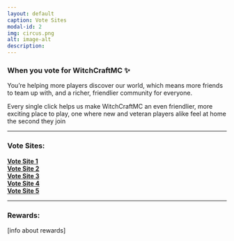 ```yaml
---
layout: default
caption: Vote Sites
modal-id: 2
img: circus.png
alt: image-alt
description:
---
```

### When you vote for WitchCraftMC ✨
 You’re helping more players discover our world, which means more friends to team up with, and a richer, friendlier community for everyone.
 
 Every single click helps us make WitchCraftMC an even friendlier, more exciting place to play, one where new and veteran players alike feel at home the second they join
 
___

### Vote Sites:
<div class="voteBox-Wrapper">
  <div>
    <a href="https://example.com" target="_blank" class="voteBox">
      <strong>Vote Site 1</strong>
    </a>
  </div>
  <div>
    <a href="https://example.com" target="_blank" class="voteBox">
      <strong>Vote Site 2</strong>
    </a>
  </div>
  <div>
    <a href="https://example.com" target="_blank" class="voteBox">
      <strong>Vote Site 3</strong>
    </a>
  </div>
  <div>
    <a href="https://example.com" target="_blank" class="voteBox">
      <strong>Vote Site 4</strong>
    </a>
  </div>
  <div>
    <a href="https://example.com" target="_blank" class="voteBox">
      <strong>Vote Site 5</strong>
    </a>
  </div>
</div>

___

### Rewards:
[info about rewards]
